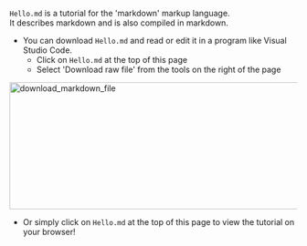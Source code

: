 <code>Hello.md</code> is a tutorial for the 'markdown' markup language.  
It describes markdown and is also compiled in markdown.
- You can download <code>Hello.md</code> and read or edit it in a program like Visual Studio Code.
  - Click on <code>Hello.md</code> at the top of this page
  - Select 'Download raw file' from the tools on the right of the page
<img width="1816" height="223" alt="download_markdown_file" src="https://github.com/user-attachments/assets/cff49f6e-0ad8-4539-b68c-d294a3a927c2" />

- Or simply click on <code>Hello.md</code> at the top of this page to view the tutorial on your browser!
